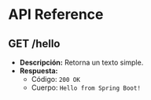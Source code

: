 # API Reference

## GET /hello

- **Descripción:** Retorna un texto simple.  
- **Respuesta:**  
  - Código: `200 OK`  
  - Cuerpo: `Hello from Spring Boot!`
